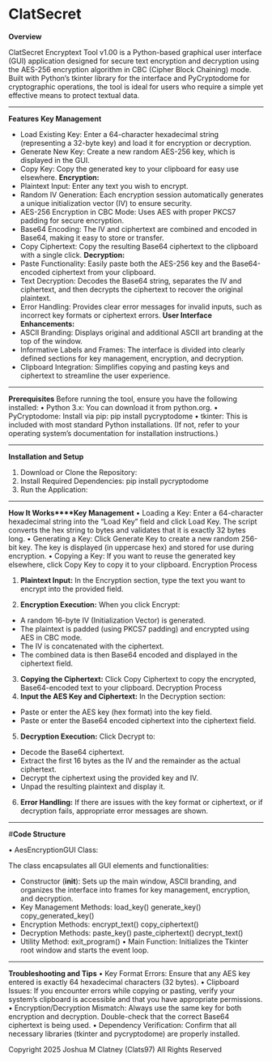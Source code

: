 # ClatSecret

**Overview**

ClatSecret Encryptext Tool v1.00 is a Python-based graphical user interface (GUI) application designed for secure text encryption and decryption using the AES-256 encryption algorithm in CBC (Cipher Block Chaining) mode. Built with Python’s tkinter library for the interface and PyCryptodome for cryptographic operations, the tool is ideal for users who require a simple yet effective means to protect textual data.

________________________________________

**Features**
**Key Management**
- Load Existing Key: Enter a 64-character hexadecimal string (representing a 32-byte key) and load it for encryption or decryption.
-	Generate New Key: Create a new random AES-256 key, which is displayed in the GUI.
-	Copy Key: Copy the generated key to your clipboard for easy use elsewhere.
	**Encryption:**
-	Plaintext Input: Enter any text you wish to encrypt.
-	Random IV Generation: Each encryption session automatically generates a unique initialization vector (IV) to ensure security.
-	AES-256 Encryption in CBC Mode: Uses AES with proper PKCS7 padding for secure encryption.
-	Base64 Encoding: The IV and ciphertext are combined and encoded in Base64, making it easy to store or transfer.
-	Copy Ciphertext: Copy the resulting Base64 ciphertext to the clipboard with a single click.
  **Decryption:**
-	Paste Functionality: Easily paste both the AES-256 key and the Base64-encoded ciphertext from your clipboard.
-	Text Decryption: Decodes the Base64 string, separates the IV and ciphertext, and then decrypts the ciphertext to recover the original plaintext.
-	Error Handling: Provides clear error messages for invalid inputs, such as incorrect key formats or ciphertext errors.
  **User Interface Enhancements:**
-	ASCII Branding: Displays original and additional ASCII art branding at the top of the window.
-	Informative Labels and Frames: The interface is divided into clearly defined sections for key management, encryption, and decryption.
-	Clipboard Integration: Simplifies copying and pasting keys and ciphertext to streamline the user experience.
________________________________________
**Prerequisites**
Before running the tool, ensure you have the following installed:
•	Python 3.x: You can download it from python.org.
•	PyCryptodome: Install via pip: 
pip install pycryptodome
•	tkinter: This is included with most standard Python installations. (If not, refer to your operating system’s documentation for installation instructions.)

________________________________________

**Installation and Setup**
1.	Download or Clone the Repository:
2.  Install Required Dependencies:
pip install pycryptodome
3.	Run the Application:

________________________________________


**How It Works****Key Management**
•	Loading a Key:
Enter a 64-character hexadecimal string into the “Load Key” field and click Load Key. The script converts the hex string to bytes and validates that it is exactly 32 bytes long.
•	Generating a Key:
Click Generate Key to create a new random 256-bit key. The key is displayed (in uppercase hex) and stored for use during encryption.
•	Copying a Key:
If you want to reuse the generated key elsewhere, click Copy Key to copy it to your clipboard.
Encryption Process

1.	**Plaintext Input:**
In the Encryption section, type the text you want to encrypt into the provided field.

2.	**Encryption Execution:**
When you click Encrypt:
-	A random 16-byte IV (Initialization Vector) is generated.
-	The plaintext is padded (using PKCS7 padding) and encrypted using AES in CBC mode.
-	The IV is concatenated with the ciphertext.
-	The combined data is then Base64 encoded and displayed in the ciphertext field.

3.	**Copying the Ciphertext:**
Click Copy Ciphertext to copy the encrypted, Base64-encoded text to your clipboard.
Decryption Process
4.	**Input the AES Key and Ciphertext:**
In the Decryption section:
-	Paste or enter the AES key (hex format) into the key field.
-	Paste or enter the Base64 encoded ciphertext into the ciphertext field.
5.	**Decryption Execution:**
Click Decrypt to:
- Decode the Base64 ciphertext.
-	Extract the first 16 bytes as the IV and the remainder as the actual ciphertext.
-	Decrypt the ciphertext using the provided key and IV.
-	Unpad the resulting plaintext and display it.
6.	**Error Handling:**
If there are issues with the key format or ciphertext, or if decryption fails, appropriate error messages are shown.

________________________________________

#**Code Structure**

•	AesEncryptionGUI Class:

The class encapsulates all GUI elements and functionalities:
- Constructor (__init__): Sets up the main window, ASCII branding, and organizes the interface into frames for key management, encryption, and decryption.
-	Key Management Methods: 
	load_key()
	generate_key()
	copy_generated_key()
-	Encryption Methods: 
	encrypt_text()
	copy_ciphertext()
-	Decryption Methods: 
	paste_key()
	paste_ciphertext()
  decrypt_text()
-	Utility Method: 
	exit_program()
•	Main Function:
Initializes the Tkinter root window and starts the event loop.

________________________________________

**Troubleshooting and Tips**
•	Key Format Errors:
Ensure that any AES key entered is exactly 64 hexadecimal characters (32 bytes).
•	Clipboard Issues:
If you encounter errors while copying or pasting, verify your system’s clipboard is accessible and that you have appropriate permissions.
•	Encryption/Decryption Mismatch:
Always use the same key for both encryption and decryption. Double-check that the correct Base64 ciphertext is being used.
•	Dependency Verification:
Confirm that all necessary libraries (tkinter and pycryptodome) are properly installed.

Copyright 2025 Joshua M Clatney (Clats97) All Rights Reserved


